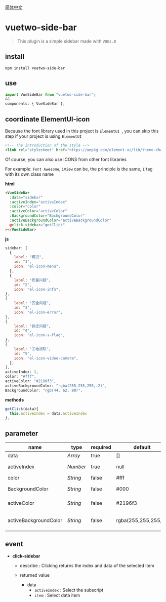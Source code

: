 [简体中文](./README.zh-CN.md) 

# vuetwo-side-bar

>This plugin is a simple sidebar made with  `VUE2.0`



## install

```shell
npm install vuetwo-side-bar
```



## use

```js
import VueSideBar from "vuetwo-side-bar";
&&
components: { VueSideBar },
```



## coordinate ElementUI-icon

Because the font library used in this project is `ElementUI `,  you can skip this step if your project is using `ElementUI`

```html
<!-- The introduction of the style -->
<link rel="stylesheet" href="https://unpkg.com/element-ui/lib/theme-chalk/index.css">
```

Of course, you can also use ICONS from other font libraries

For example: `Font Awesome`, `iView` can be, the principle is the same, `I` tag with its own class name



**html**

```html
<VueSideBar
  :data="sidebar"
  :activeIndex="activeIndex"
  :color="color"
  :activeColor="activeColor"
  :BackgroundColor="BackgroundColor"
  :activeBackgroundColor="activeBackgroundColor"
  @click-sidebar="getClick"
></VueSideBar>
```

**js**

```js
sidebar: [
  {
    label: "概况",
    id: "1",
    icon: "el-icon-menu",
  },
  {
    label: "质量问题",
    id: "2",
    icon: "el-icon-info",
},
{
    label: "安全问题",
    id: "3",
    icon: "el-icon-error",
},
{
    label: "拆迁问题",
    id: "4",
    icon: "el-icon-s-flag",
},
{
    label: "工地视联",
    id: "5",
    icon: "el-icon-video-camera",
  },
],
activeIndex: 1,
color: "#fff",
activeColor: "#2196f3",
activeBackgroundColor: "rgba(255,255,255,.2)",
BackgroundColor: "rgb(44, 62, 80)",
```

**methods**

```js
getClick(data){
  this.activeIndex = data.activeIndex
},
```



## parameter

| name                  | type     | required | default              | describe                    |
| --------------------- | -------- | -------- | -------------------- | --------------------------- |
| data                  | *Array*  | true     | []                   | data item                   |
| activeIndex           | *Number* | true     | null                 | Select the subscript        |
| color                 | *String* | false    | #fff                 | font color                  |
| BackgroundColor       | *String* | false    | #000                 | background color            |
| activeColor           | *String* | false    | \#2196f3             | Select the color            |
| activeBackgroundColor | *String* | false    | rgba(255,255,255,.1) | Select the background color |



## event

* **click-sidebar**

  * describe : Clicking returns the index and data of the selected item

  * returned value
    * data
      * `activeIndex` : Select the subscript
      * `item` : Select data item

